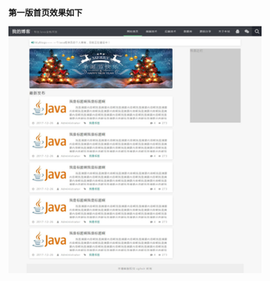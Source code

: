 ### 第一版首页效果如下

 ![2](https://github.com/cghsir/myblogs/blob/dev/dev-notes/images/f-003-%E9%A6%96%E9%A1%B5%E6%95%88%E6%9E%9C%E5%9B%BE%E7%AC%AC%E4%B8%80%E7%89%88.jpg?raw=true)
 
 
